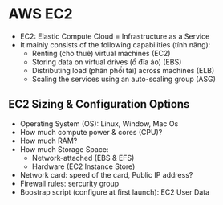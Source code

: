 # AWS EC2

- EC2: Elastic Compute Cloud = Infrastructure as a Service
- It mainly consists of the following capabilities (tính năng):
  + Renting (cho thuê) virtual machines (EC2)
  + Storing data on virtual drives (ổ đĩa ảo) (EBS)
  + Distributing load (phân phối tải) across machines (ELB)
  + Scaling the services using an auto-scaling group (ASG)


## EC2 Sizing & Configuration Options
- Operating System (OS): Linux, Window, Mac Os
- How much compute power & cores (CPU)?
- How much RAM?
- How much Storage Space:
  + Network-attached (EBS & EFS)
  + Hardware (EC2 Instance Store)
- Network card: speed of the card, Public IP address?
- Firewall rules: sercurity group
- Boostrap script (configure at first launch): EC2 User Data


